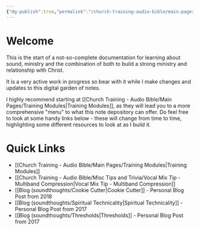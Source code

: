 ```yaml
---
{"dg-publish":true,"permalink":"/church-training-audio-bible/main-pages/home-my-audio-bible/","tags":["gardenEntry"]}
---
```



# Welcome
This is the start of a not-so-complete documentation for learning about sound, ministry and the combination of both to build a strong ministry and relationship with Christ.

It is a very active work in progress so bear with it while I make changes and updates to this digital garden of notes.

I highly recommend starting at [[Church Training - Audio Bible/Main Pages/Training Modules\|Training Modules]], as they will lead you to a more comprehensive "menu" to what this note depository can offer. Do feel free to look at some handy links below - these will change from time to time, highlighting some different resources to look at as I build it.

# Quick Links
- [[Church Training - Audio Bible/Main Pages/Training Modules\|Training Modules]]
- [[Church Training - Audio Bible/Misc Tips and Trivia/Vocal Mix Tip - Multiband Compression\|Vocal Mix Tip - Multiband Compression]]
- [[Blog (soundthoughts/Cookie Cutter\|Cookie Cutter]] - Personal Blog Post from 2018
- [[Blog (soundthoughts/Spiritual Technicality\|Spiritual Technicality]] - Personal Blog Post from 2017
- [[Blog (soundthoughts/Thresholds\|Thresholds]] - Personal Blog Post from 2017
